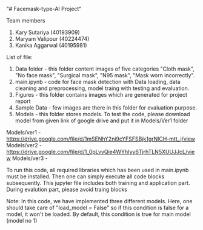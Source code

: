 "# Facemask-type-AI Project"

Team members
1. Kary Sutariya (40193909)
2. Maryam Valipour (40224474) 
3. Kanika Aggarwal (40195981)

List of file:
1. Data folder -  this folder content images of five categories "Cloth mask", "No face mask",
"Surgical mask", "N95 mask", "Mask worn incorrectly". 
2. main.ipynb - code for face mask detection with Data loading, data cleaning and preprocessing, model traing with testing and evaluation. 
3. Figures - this folder contains images which are generated for project report
4. Sample Data - few images are there in this folder for evaluation purpose.
5. Models - this folder stores models. To test the code, please download model from given link of google drive and put it in Models/Ver1 folder

Models/ver1 - https://drive.google.com/file/d/1mSENhY2ni9cYFSFSBjk1grNlCH-mtt_j/view
Models/ver2 - https://drive.google.com/file/d/1_0pLvvQie4WYhIyy6TjrhTLN5XUUJJcL/view
Models/ver3 -

To run this code, all required libraries which has been used in main.ipynb must be installed. Then one can simply execute all code blocks subsequently. This jupyter file includes both training and application part. During evalution part, please avoid traing blocks


Note: In this code, we have implemented three different models. Here, one should take care of "load_model = False" so if this condition is false for a model, it won't be loaded. By default, this condition is true for main model (model no 1)